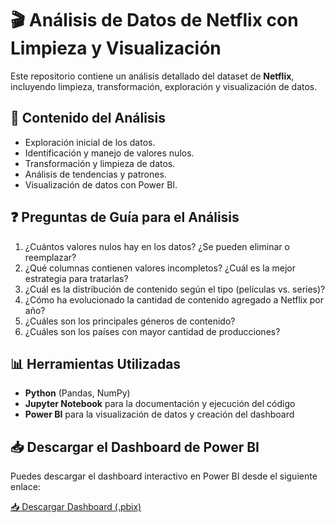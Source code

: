 # 🎬 Análisis de Datos de Netflix con Limpieza y Visualización

Este repositorio contiene un análisis detallado del dataset de **Netflix**, incluyendo limpieza, transformación, exploración y visualización de datos. 

## 📌 Contenido del Análisis
- Exploración inicial de los datos.
- Identificación y manejo de valores nulos.
- Transformación y limpieza de datos.
- Análisis de tendencias y patrones.
- Visualización de datos con Power BI.

## ❓ Preguntas de Guía para el Análisis
1. ¿Cuántos valores nulos hay en los datos? ¿Se pueden eliminar o reemplazar?
2. ¿Qué columnas contienen valores incompletos? ¿Cuál es la mejor estrategia para tratarlas?
3. ¿Cuál es la distribución de contenido según el tipo (películas vs. series)?
4. ¿Cómo ha evolucionado la cantidad de contenido agregado a Netflix por año?
5. ¿Cuáles son los principales géneros de contenido?
6. ¿Cuáles son los países con mayor cantidad de producciones?

## 📊 Herramientas Utilizadas
- **Python** (Pandas, NumPy)
- **Jupyter Notebook** para la documentación y ejecución del código
- **Power BI** para la visualización de datos y creación del dashboard

## 📥 Descargar el Dashboard de Power BI  
Puedes descargar el dashboard interactivo en Power BI desde el siguiente enlace:  

[📥 Descargar Dashboard (.pbix)](dashboard.pbix)
